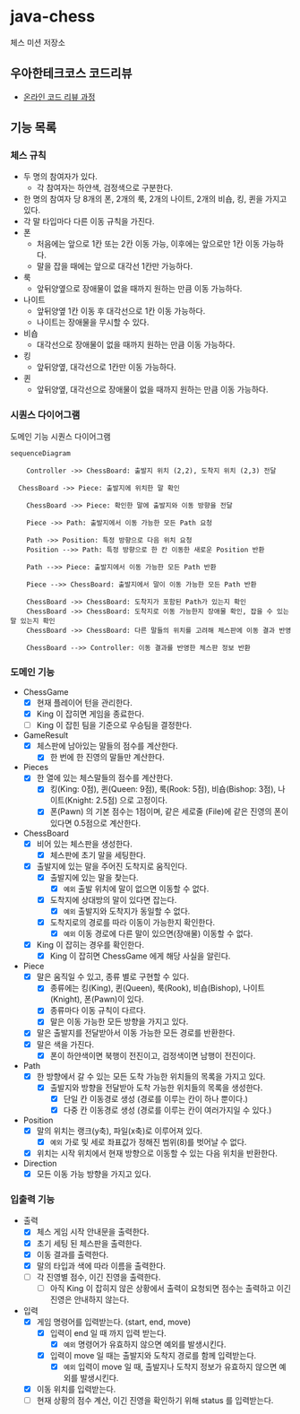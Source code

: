 # java-chess

체스 미션 저장소

## 우아한테크코스 코드리뷰

- [온라인 코드 리뷰 과정](https://github.com/woowacourse/woowacourse-docs/blob/master/maincourse/README.md)

## 기능 목록

### 체스 규칙

- 두 명의 참여자가 있다.
    - 각 참여자는 하얀색, 검정색으로 구분한다.
- 한 명의 참여자 당 8개의 폰, 2개의 룩, 2개의 나이트, 2개의 비숍, 킹, 퀸을 가지고 있다.
- 각 말 타입마다 다른 이동 규칙을 가진다.
- 폰
    - 처음에는 앞으로 1칸 또는 2칸 이동 가능, 이후에는 앞으로만 1칸 이동 가능하다.
    - 말을 잡을 때에는 앞으로 대각선 1칸만 가능하다.
- 룩
    - 앞뒤양옆으로 장애물이 없을 때까지 원하는 만큼 이동 가능하다.
- 나이트
    - 앞뒤양옆 1칸 이동 후 대각선으로 1칸 이동 가능하다.
    - 나이트는 장애물을 무시할 수 있다.
- 비숍
    - 대각선으로 장애물이 없을 때까지 원하는 만큼 이동 가능하다.
- 킹
    - 앞뒤양옆, 대각선으로 1칸만 이동 가능하다.
- 퀸
    - 앞뒤양옆, 대각선으로 장애물이 없을 때까지 원하는 만큼 이동 가능하다.

### 시퀀스 다이어그램

도메인 기능 시퀀스 다이어그램

```mermaid
sequenceDiagram

	Controller ->> ChessBoard: 출발지 위치 (2,2), 도착지 위치 (2,3) 전달

  ChessBoard ->> Piece: 출발지에 위치한 말 확인

	ChessBoard ->> Piece: 확인한 말에 출발지와 이동 방향을 전달

	Piece ->> Path: 출발지에서 이동 가능한 모든 Path 요청

	Path ->> Position: 특정 방향으로 다음 위치 요청
	Position -->> Path: 특정 방향으로 한 칸 이동한 새로운 Position 반환

	Path -->> Piece: 출발지에서 이동 가능한 모든 Path 반환 

	Piece -->> ChessBoard: 출발지에서 말이 이동 가능한 모든 Path 반환

	ChessBoard ->> ChessBoard: 도착지가 포함된 Path가 있는지 확인
	ChessBoard ->> ChessBoard: 도착지로 이동 가능한지 장애물 확인, 잡을 수 있는 말 있는지 확인
	ChessBoard ->> ChessBoard: 다른 말들의 위치를 고려해 체스판에 이동 결과 반영

	ChessBoard -->> Controller: 이동 결과를 반영한 체스판 정보 반환 
```

### 도메인 기능

- ChessGame
    - [x] 현재 플레이어 턴을 관리한다.
    - [x] King 이 잡히면 게임을 종료한다.
    - [ ] King 이 잡힌 팀을 기준으로 우승팀을 결정한다.
- GameResult
    - [x] 체스판에 남아있는 말들의 점수를 계산한다.
        - [x] 한 번에 한 진영의 말들만 계산한다.
- Pieces
    - [x] 한 열에 있는 체스말들의 점수를 계산한다.
        - [x] 킹(King: 0점), 퀸(Queen: 9점), 룩(Rook: 5점), 비숍(Bishop: 3점), 나이트(Knight: 2.5점) 으로 고정이다.
        - [x] 폰(Pawn) 의 기본 점수는 1점이며, 같은 세로줄 (File)에 같은 진영의 폰이 있다면 0.5점으로 계산한다.
- ChessBoard
    - [x] 비어 있는 체스판을 생성한다.
        - [x] 체스판에 초기 말을 세팅한다.
    - [x] 출발지에 있는 말을 주어진 도착지로 움직인다.
        - [x] 출발지에 있는 말을 찾는다.
            - [x] `예외` 출발 위치에 말이 없으면 이동할 수 없다.
        - [x] 도착지에 상대방의 말이 있다면 잡는다.
            - [x] `예외` 출발지와 도착지가 동일할 수 없다.
        - [x] 도착지로의 경로를 따라 이동이 가능한지 확인한다.
            - [x] `예외` 이동 경로에 다른 말이 있으면(장애물) 이동할 수 없다.
    - [x] King 이 잡히는 경우를 확인한다.
        - [x] King 이 잡히면 ChessGame 에게 해당 사실을 알린다.
- Piece
    - [x] 말은 움직일 수 있고, 종류 별로 구현할 수 있다.
        - [x] 종류에는 킹(King), 퀸(Queen), 룩(Rook), 비숍(Bishop), 나이트(Knight), 폰(Pawn)이 있다.
        - [x] 종류마다 이동 규칙이 다르다.
        - [x] 말은 이동 가능한 모든 방향을 가지고 있다.
    - [x] 말은 출발지를 전달받아서 이동 가능한 모든 경로를 반환한다.
    - [x] 말은 색을 가진다.
        - [x] 폰이 하얀색이면 북행이 전진이고, 검정색이면 남행이 전진이다.
- Path
    - [x] 한 방향에서 갈 수 있는 모든 도착 가능한 위치들의 목록을 가지고 있다.
        - [x] 출발지와 방향을 전달받아 도착 가능한 위치들의 목록을 생성한다.
            - [x] 단일 칸 이동경로 생성 (경로를 이루는 칸이 하나 뿐이다.)
            - [x] 다중 칸 이동경로 생성 (경로를 이루는 칸이 여러가지일 수 있다.)
- Position
    - [x] 말의 위치는 랭크(y축), 파일(x축)로 이루어져 있다.
        - [x] `예외` 가로 및 세로 좌표값가 정해진 범위(8)를 벗어날 수 없다.
    - [x] 위치는 시작 위치에서 현재 방향으로 이동할 수 있는 다음 위치을 반환한다.
- Direction
    - [X] 모든 이동 가능 방향을 가지고 있다.

### 입출력 기능

- 출력
    - [x] 체스 게임 시작 안내문을 출력한다.
    - [x] 초기 세팅 된 체스판을 출력한다.
    - [x] 이동 결과를 출력한다.
    - [x] 말의 타입과 색에 따라 이름을 출력한다.
    - [ ] 각 진영별 점수, 이긴 진영을 출력한다.
      - [ ] 아직 King 이 잡히지 않은 상황에서 출력이 요청되면 점수는 출력하고 이긴 진영은 안내하지 않는다.
- 입력
    - [x] 게임 명령어를 입력받는다. (start, end, move)
        - [x] 입력이 end 일 때 까지 입력 받는다.
            - [x] `예외` 명령어가 유효하지 않으면 예외를 발생시킨다.
        - [x] 입력이 move 일 때는 출발지와 도착지 경로를 함께 입력받는다.
            - [x] `예외` 입력이 move 일 때, 출발지나 도착지 정보가 유효하지 않으면 예외를 발생시킨다.
    - [x] 이동 위치를 입력받는다.
    - [ ] 현재 상황의 점수 계산, 이긴 진영을 확인하기 위해 status 를 입력받는다.
